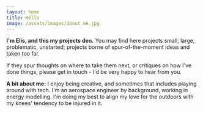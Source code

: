 ```yaml
---
layout: home
title: Hello
image: /assets/images/about_me.jpg
---
```


**I'm Elis, and this my projects den.** You may find here projects small, large, problematic, unstarted; projects borne of spur-of-the-moment ideas and taken too far.

If they spur thoughts on where to take them next, or critiques on how I've done things, please get in touch - I'd be very happy to hear from you.

**A bit about me:** I enjoy being creative, and sometimes that includes playing around with tech. I'm an aerospace engineer by background, working in energy modelling. I'm doing my best to align my love for the outdoors with my knees' tendency to be injured in it.
